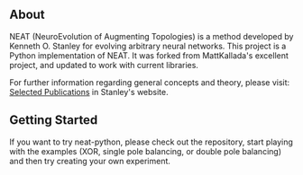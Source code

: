 ## About ##

NEAT (NeuroEvolution of Augmenting Topologies) is a method developed by Kenneth O. Stanley for evolving arbitrary neural networks. This project is a Python implementation of NEAT.  It was forked from MattKallada's excellent project, and updated to work with current libraries.

For further information regarding general concepts and theory, please visit: [Selected Publications](http://www.cs.ucf.edu/~kstanley/#publications) in Stanley's website.

## Getting Started ##

If you want to try neat-python, please check out the repository, start playing with the examples (XOR, single pole balancing, or double pole balancing) and then try creating your own experiment.
